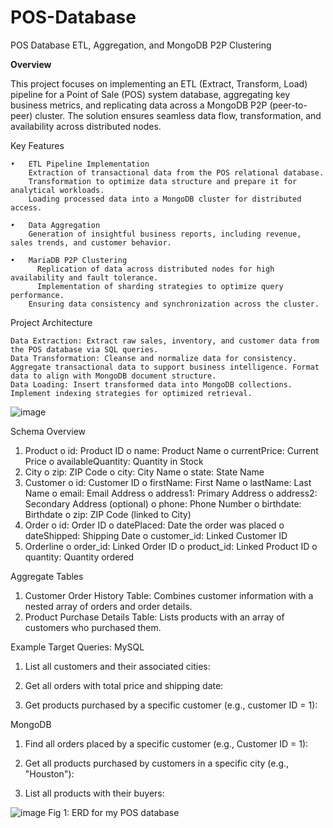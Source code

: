 # POS-Database
POS Database ETL, Aggregation, and MongoDB P2P Clustering

**Overview**

This project focuses on implementing an ETL (Extract, Transform, Load) pipeline for a Point of Sale (POS) system database, aggregating key business metrics, and replicating data across a MongoDB P2P (peer-to-peer) cluster. The solution ensures seamless data flow, transformation, and availability across distributed nodes.


Key Features

    •	ETL Pipeline Implementation
      	Extraction of transactional data from the POS relational database.
      	Transformation to optimize data structure and prepare it for analytical workloads.
      	Loading processed data into a MongoDB cluster for distributed access.
       
    •	Data Aggregation
        Generation of insightful business reports, including revenue, sales trends, and customer behavior.
        
    •	MariaDB P2P Clustering
     	  Replication of data across distributed nodes for high availability and fault tolerance.
     	  Implementation of sharding strategies to optimize query performance.
      	Ensuring data consistency and synchronization across the cluster.
   
Project Architecture

    Data Extraction: Extract raw sales, inventory, and customer data from the POS database via SQL queries.
    Data Transformation: Cleanse and normalize data for consistency. Aggregate transactional data to support business intelligence. Format data to align with MongoDB document structure.
    Data Loading: Insert transformed data into MongoDB collections. Implement indexing strategies for optimized retrieval.

![image](https://github.com/user-attachments/assets/7f4fe782-46a5-430a-8e2d-4b747e93493b)

Schema Overview
1.	Product
      o	id: Product ID
      o	name: Product Name
      o	currentPrice: Current Price
      o	availableQuantity: Quantity in Stock
2.	City
      o	zip: ZIP Code
      o	city: City Name
      o	state: State Name
3.	Customer
      o	id: Customer ID
      o	firstName: First Name
      o	lastName: Last Name
      o	email: Email Address
      o	address1: Primary Address
      o	address2: Secondary Address (optional)
      o	phone: Phone Number
      o	birthdate: Birthdate
      o	zip: ZIP Code (linked to City)
4.	Order
      o	id: Order ID
      o	datePlaced: Date the order was placed
      o	dateShipped: Shipping Date
      o	customer_id: Linked Customer ID
5.	Orderline
      o	order_id: Linked Order ID
      o	product_id: Linked Product ID
      o	quantity: Quantity ordered

Aggregate Tables
1.	Customer Order History Table: Combines customer information with a nested array of orders and order details.
2.	Product Purchase Details Table: Lists products with an array of customers who purchased them.

Example Target Queries:
MySQL
1. List all customers and their associated cities:

2. Get all orders with total price and shipping date:

3. Get products purchased by a specific customer (e.g., customer ID = 1):

MongoDB
1. Find all orders placed by a specific customer (e.g., Customer ID = 1):

2. Get all products purchased by customers in a specific city (e.g., "Houston"):

3. List all products with their buyers:





![image](https://github.com/user-attachments/assets/014a04ce-0546-4d53-9833-f202f0b6a7b0)
                   Fig 1: ERD for my POS database
